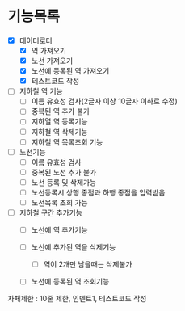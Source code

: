 # 기능목록
- [x] 데이터로더
  - [x] 역 가져오기
  - [x] 노선 가져오기
  - [x] 노선에 등록된 역 가져오기
  - [x] 테스트코드 작성
- [ ] 지하철 역 기능
  - [ ] 이름 유효성 검사(2글자 이상 10글자 이하로 수정)
  - [ ] 중복된 역 추가 불가
  - [ ] 지하열 역 등록기능
  - [ ] 지하철 역 삭제기능
  - [ ] 지하철 역 목록조회 기능
- [ ] 노선기능
  - [ ] 이름 유효성 검사
  - [ ] 중복된 노선 추가 불가
  - [ ] 노선 등록 및 삭제가능
  - [ ] 노선등록시 상행 종점과 하행 종점을 입력받음
  - [ ] 노선목록 조회 가능
- [ ] 지하철 구간 추가기능
  - [ ] 노선에 역 추가기능
  - [ ] 노선에 추가된 역을 삭제기능
    - [ ] 역이 2개만 남을때는 삭제불가
  - [ ] 노선에 등록된 역 조회기능



자체제한 : 10줄 제한, 인덴트1, 테스트코드 작성

